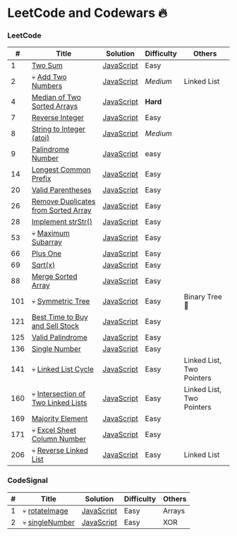 # LeetCode and Codewars 🔥

### LeetCode

| # | Title | Solution | Difficulty |Others|
|---| ----- | -------- | ---------- |---------|
|1|[Two Sum](https://leetcode.com/problems/two-sum/)|[JavaScript](https://github.com/taishikato/leetcode/blob/master/problems/1.two-sum.md)|Easy|
|2|:skull: [Add Two Numbers](https://leetcode.com/problems/add-two-numbers/)|[JavaScript](https://github.com/taishikato/leetcode/blob/master/problems/2.add-two-numbers.md)|*Medium*|Linked List|
|4|[Median of Two Sorted Arrays](https://leetcode.com/problems/median-of-two-sorted-arrays/)|[JavaScript](https://github.com/taishikato/leetcode/blob/master/problems/4.median-of-two-sorted-arrays.md)|**Hard**|
|7|[Reverse Integer](https://leetcode.com/problems/reverse-integer/)|[JavaScript](https://github.com/taishikato/leetcode/blob/master/problems/7.reverse-integer.md)|Easy|
|8|[String to Integer (atoi)](https://leetcode.com/problems/string-to-integer-atoi/)|[JavaScript](https://github.com/taishikato/leetcode/blob/master/problems/8.string-to-integer-atoi.md)|*Medium*|
|9|[Palindrome Number](hhttps://leetcode.com/problems/palindrome-number/)|[JavaScript](https://github.com/taishikato/leetcode/blob/master/problems/9.palindrome-number.md)|easy|
|14|[Longest Common Prefix](https://leetcode.com/problems/longest-common-prefix/)|[JavaScript](https://github.com/taishikato/leetcode/blob/master/problems/14.longest-common-prefix.md)|Easy|
|20|[Valid Parentheses](https://leetcode.com/problems/valid-parentheses/)|[JavaScript](https://github.com/taishikato/leetcode/blob/master/problems/20.valid-parentheses.md)|Easy|
|26|[Remove Duplicates from Sorted Array](https://leetcode.com/problems/remove-duplicates-from-sorted-array/)|[JavaScript](https://github.com/taishikato/leetcode/blob/master/problems/26.remove-duplicates-from-sorted-array.md)|Easy|
|28|[Implement strStr()](https://leetcode.com/problems/implement-strstr/)|[JavaScript](https://github.com/taishikato/leetcode/blob/master/problems/28.implement-strstr.md)|Easy|
|53|:skull: [Maximum Subarray](https://leetcode.com/problems/maximum-subarray/)|[JavaScript](https://github.com/taishikato/leetcode/blob/master/problems/53.maximum-subarray.md)|Easy|
|66|[Plus One](https://leetcode.com/problems/plus-one/)|[JavaScript](https://github.com/taishikato/leetcode/blob/master/problems/66.plus-one.md)|Easy|
|69|[Sqrt(x)](https://leetcode.com/problems/sqrtx/)|[JavaScript](https://github.com/taishikato/leetcode/blob/master/problems/69.sqrtx.md)|Easy|
|88|[Merge Sorted Array](https://leetcode.com/problems/merge-sorted-array/)|[JavaScript](https://github.com/taishikato/leetcode/blob/master/problems/88.merge-sorted-array.md)|Easy|
|101|:skull: [Symmetric Tree](https://leetcode.com/problems/symmetric-tree/)|[JavaScript](https://github.com/taishikato/leetcode/blob/master/problems/101.symmetric-tree.md)|Easy|Binary Tree🌳|
|121|[Best Time to Buy and Sell Stock](https://leetcode.com/problems/best-time-to-buy-and-sell-stock/)|[JavaScript](https://github.com/taishikato/leetcode/blob/master/problems/121.best-time-to-buy-and-sell-stoc.md)|Easy|
|125|[Valid Palindrome](https://leetcode.com/problems/valid-palindrome/)|[JavaScript](https://github.com/taishikato/leetcode/blob/master/problems/125.valid-palindrome.md)|Easy|
|136|[Single Number](https://leetcode.com/problems/single-number/)|[JavaScript](https://github.com/taishikato/leetcode/blob/master/problems/136.single-number.md)|Easy|
|141|:skull: [Linked List Cycle](https://leetcode.com/problems/linked-list-cycle/)|[JavaScript](https://github.com/taishikato/leetcode/blob/master/problems/141.linked-list-cycle.md)|Easy|Linked List, Two Pointers|
|160|:skull: [Intersection of Two Linked Lists](https://leetcode.com/problems/intersection-of-two-linked-lists/)|[JavaScript](https://github.com/taishikato/leetcode/blob/master/problems/160.intersection-of-two-linked-lists.md)|Easy|Linked List, Two Pointers|
|169|[Majority Element](https://leetcode.com/problems/majority-element/)|[JavaScript](https://github.com/taishikato/leetcode/blob/master/problems/169.majority-element.md)|Easy|
|171|:skull: [Excel Sheet Column Number](https://leetcode.com/problems/excel-sheet-column-number/)|[JavaScript](https://github.com/taishikato/leetcode/blob/master/problems/171.excel-sheet-column-number.md)|Easy|
|206|:skull: [Reverse Linked List](https://leetcode.com/problems/reverse-linked-list/)|[JavaScript](https://github.com/taishikato/leetcode/blob/master/problems/206.reverse-linked-list.md)|Easy|Linked List|

### CodeSignal
| # | Title | Solution | Difficulty |Others|
|---| ----- | -------- | ---------- |---------|
|1|:skull: [rotateImage](https://app.codesignal.com/interview-practice/task/5A8jwLGcEpTPyyjTB/drafts)|[JavaScript](https://github.com/taishikato/leetcode/blob/master/codesignal/rotateImage.md)|Easy|Arrays|
|2|:skull: [singleNumber](https://app.codesignal.com/interview-practice/task/APDXraJZYfPSYqQMJ/description)|[JavaScript](https://github.com/taishikato/leetcode/blob/master/codesignal/singleNumber.md)|Easy|XOR|
